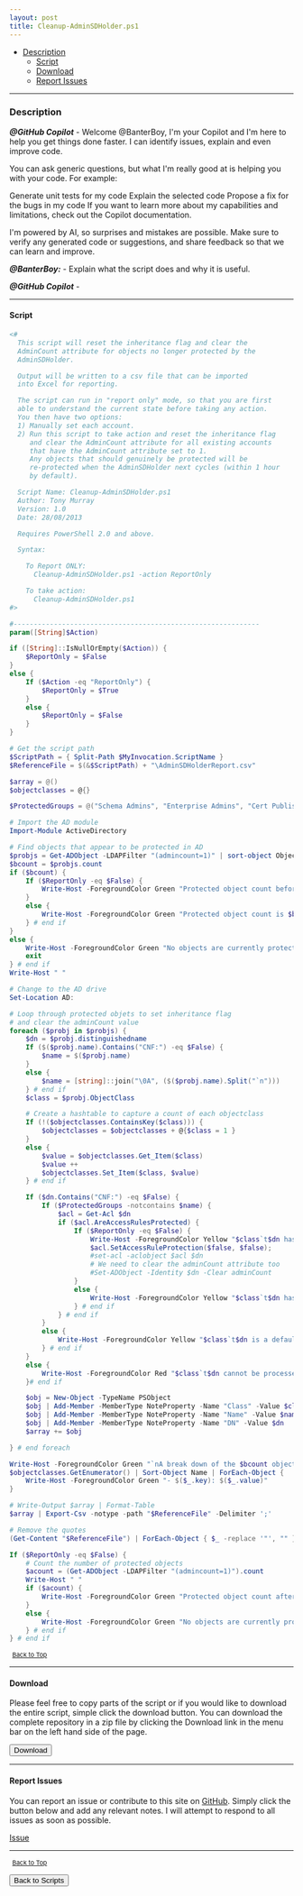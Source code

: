 ```yaml
---
layout: post
title: Cleanup-AdminSDHolder.ps1
---
```


- [Description](#description)
  - [Script](#script)
  - [Download](#download)
  - [Report Issues](#report-issues)

---

### Description

**_@GitHub Copilot_** - Welcome @BanterBoy, I'm your Copilot and I'm here to help you get things done faster. I can identify issues, explain and even improve code.

You can ask generic questions, but what I'm really good at is helping you with your code. For example:

Generate unit tests for my code
Explain the selected code
Propose a fix for the bugs in my code
If you want to learn more about my capabilities and limitations, check out the Copilot documentation.

I'm powered by AI, so surprises and mistakes are possible. Make sure to verify any generated code or suggestions, and share feedback so that we can learn and improve.

**_@BanterBoy:_** - Explain what the script does and why it is useful.

**_@GitHub Copilot_** -

---

#### Script

```powershell
<#
  This script will reset the inheritance flag and clear the
  AdminCount attribute for objects no longer protected by the
  AdminSDHolder.

  Output will be written to a csv file that can be imported
  into Excel for reporting.

  The script can run in "report only" mode, so that you are first
  able to understand the current state before taking any action.
  You then have two options:
  1) Manually set each account.
  2) Run this script to take action and reset the inheritance flag
     and clear the AdminCount attribute for all existing accounts
     that have the AdminCount attribute set to 1.
     Any objects that should genuinely be protected will be
     re-protected when the AdminSDHolder next cycles (within 1 hour
     by default).

  Script Name: Cleanup-AdminSDHolder.ps1
  Author: Tony Murray
  Version: 1.0
  Date: 28/08/2013

  Requires PowerShell 2.0 and above.

  Syntax:

    To Report ONLY:
      Cleanup-AdminSDHolder.ps1 -action ReportOnly

    To take action:
      Cleanup-AdminSDHolder.ps1
#>

#-------------------------------------------------------------
param([String]$Action)

if ([String]::IsNullOrEmpty($Action)) {
    $ReportOnly = $False
}
else {
    If ($Action -eq "ReportOnly") {
        $ReportOnly = $True
    }
    else {
        $ReportOnly = $False
    }
}

# Get the script path
$ScriptPath = { Split-Path $MyInvocation.ScriptName }
$ReferenceFile = $(&$ScriptPath) + "\AdminSDHolderReport.csv"

$array = @()
$objectclasses = @{}

$ProtectedGroups = @("Schema Admins", "Enterprise Admins", "Cert Publishers", "Domain Admins", "Account Operators", "Print Operators", "Administrators", "Server Operators", "Backup Operators")

# Import the AD module
Import-Module ActiveDirectory

# Find objects that appear to be protected in AD
$probjs = Get-ADObject -LDAPFilter "(admincount=1)" | sort-object ObjectClass, Name
$bcount = $probjs.count
if ($bcount) {
    If ($ReportOnly -eq $False) {
        Write-Host -ForegroundColor Green "Protected object count before change is $bcount"
    }
    else {
        Write-Host -ForegroundColor Green "Protected object count is $bcount"
    } # end if
}
else {
    Write-Host -ForegroundColor Green "No objects are currently protected - nothing to do"
    exit
} # end if
Write-Host " "

# Change to the AD drive
Set-Location AD:

# Loop through protected objets to set inheritance flag
# and clear the adminCount value
foreach ($probj in $probjs) {
    $dn = $probj.distinguishedname
    If ($($probj.name).Contains("CNF:") -eq $False) {
        $name = $($probj.name)
    }
    else {
        $name = [string]::join("\0A", ($($probj.name).Split("`n")))
    } # end if
    $class = $probj.ObjectClass

    # Create a hashtable to capture a count of each objectclass
    If (!($objectclasses.ContainsKey($class))) {
        $objectclasses = $objectclasses + @{$class = 1 }
    }
    else {
        $value = $objectclasses.Get_Item($class)
        $value ++
        $objectclasses.Set_Item($class, $value)
    } # end if

    If ($dn.Contains("CNF:") -eq $False) {
        If ($ProtectedGroups -notcontains $name) {
            $acl = Get-Acl $dn
            if ($acl.AreAccessRulesProtected) {
                If ($ReportOnly -eq $False) {
                    Write-Host -ForegroundColor Yellow "$class`t$dn has inheritance blocked - we will remove the block"
                    $acl.SetAccessRuleProtection($false, $false);
                    #set-acl -aclobject $acl $dn
                    # We need to clear the adminCount attribute too
                    #Set-ADObject -Identity $dn -Clear adminCount
                }
                else {
                    Write-Host -ForegroundColor Yellow "$class`t$dn has inheritance blocked"
                } # end if
            } # end if
        }
        else {
            Write-Host -ForegroundColor Yellow "$class`t$dn is a default protected group"
        } # end if
    }
    else {
        Write-Host -ForegroundColor Red "$class`t$dn cannot be processed"
    }# end if

    $obj = New-Object -TypeName PSObject
    $obj | Add-Member -MemberType NoteProperty -Name "Class" -Value $class
    $obj | Add-Member -MemberType NoteProperty -Name "Name" -Value $name
    $obj | Add-Member -MemberType NoteProperty -Name "DN" -Value $dn
    $array += $obj

} # end foreach

Write-Host -ForegroundColor Green "`nA break down of the $bcount objects processed:"
$objectclasses.GetEnumerator() | Sort-Object Name | ForEach-Object {
    Write-Host -ForegroundColor Green "- $($_.key): $($_.value)"
}

# Write-Output $array | Format-Table
$array | Export-Csv -notype -path "$ReferenceFile" -Delimiter ';'

# Remove the quotes
(Get-Content "$ReferenceFile") | ForEach-Object { $_ -replace '"', "" } | Out-File "$ReferenceFile" -Force -Encoding ascii

If ($ReportOnly -eq $False) {
    # Count the number of protected objects
    $acount = (Get-ADObject -LDAPFilter "(admincount=1)").count
    Write-Host " "
    if ($acount) {
        Write-Host -ForegroundColor Green "Protected object count after change is $acount"
    }
    else {
        Write-Host -ForegroundColor Green "No objects are currently protected"
    } # end if
} # end if
```

<span style="font-size:11px;"><a href="#"><i class="fas fa-caret-up" aria-hidden="true" style="color: white; margin-right:5px;"></i>Back to Top</a></span>

---

#### Download

Please feel free to copy parts of the script or if you would like to download the entire script, simple click the download button. You can download the complete repository in a zip file by clicking the Download link in the menu bar on the left hand side of the page.

<button class="btn" type="submit" onclick="window.open('/PowerShell/scripts/activeDirectory/Cleanup-AdminSDHolder.ps1')">
    <i class="fa fa-cloud-download-alt">
    </i>
        Download
</button>

---

#### Report Issues

You can report an issue or contribute to this site on <a href="https://github.com/BanterBoy/scripts-blog/issues">GitHub</a>. Simply click the button below and add any relevant notes. I will attempt to respond to all issues as soon as possible.

<!-- Place this tag where you want the button to render. -->

<a class="github-button" href="https://github.com/BanterBoy/scripts-blog/issues/new?title=Cleanup-AdminSDHolder.ps1&body=There is a problem with this function. Please find details below." data-show-count="true" aria-label="Issue BanterBoy/scripts-blog on GitHub">Issue</a>

---

<span style="font-size:11px;"><a href="#"><i class="fas fa-caret-up" aria-hidden="true" style="color: white; margin-right:5px;"></i>Back to Top</a></span>

<a href="/menu/_pages/scripts.html">
    <button class="btn">
        <i class='fas fa-reply'>
        </i>
            Back to Scripts
    </button>
</a>

[1]: http://ecotrust-canada.github.io/markdown-toc
[2]: https://github.com/googlearchive/code-prettify
